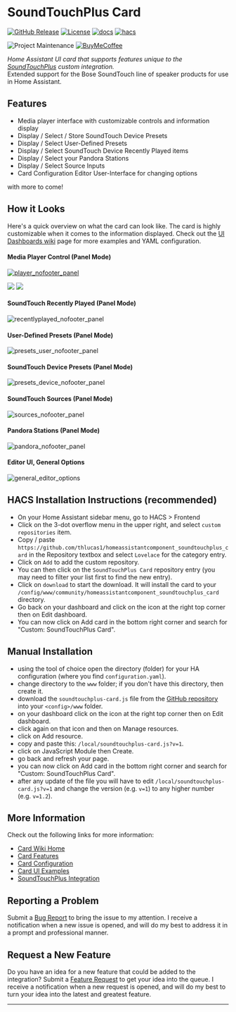 # SoundTouchPlus Card

[![GitHub Release][releases-shield]][releases] [![License][license-shield]](LICENSE) [![docs][docs-shield]][docs] [![hacs][hacs-shield]][hacs]

![Project Maintenance][maintenance-shield] [![BuyMeCoffee][buymecoffee-shield]][buymecoffee]

_Home Assistant UI card that supports features unique to the [SoundTouchPlus](https://github.com/thlucas1/homeassistantcomponent_soundtouchplus) custom integration._  
Extended support for the Bose SoundTouch line of speaker products for use in Home Assistant.

## Features

* Media player interface with customizable controls and information display
* Display / Select / Store SoundTouch Device Presets
* Display / Select User-Defined Presets
* Display / Select SoundTouch Device Recently Played items
* Display / Select your Pandora Stations
* Display / Select Source Inputs
* Card Configuration Editor User-Interface for changing options

with more to come!

## How it Looks

Here's a quick overview on what the card can look like.  The card is highly customizable when it comes to the information displayed.  Check out the [UI Dashboards wiki](https://github.com/thlucas1/homeassistantcomponent_soundtouchplus_card/wiki/UI-Dashboards) page for more examples and YAML configuration.

#### Media Player Control (Panel Mode)  

[![player_nofooter_panel](./images/player_nofooter_panel.png)](https://raw.githubusercontent.com/thlucas1/homeassistantcomponent_soundtouchplus_card/master/images/player_nofooter_panel.png)

<img src="https://github.com/thlucas1/homeassistantcomponent_soundtouchplus_card/blob/master/images/player_nofooter_panel.png?raw=true">
<img src="https://raw.githubusercontent.com/thlucas1/homeassistantcomponent_soundtouchplus_card/master/images/player_nofooter_panel.png">

#### SoundTouch Recently Played (Panel Mode)  
![recentlyplayed_nofooter_panel](./images/recentlyplayed_nofooter_panel.png) 

#### User-Defined Presets (Panel Mode)  
![presets_user_nofooter_panel](./images/presets_user_nofooter_panel.png) 

#### SoundTouch Device Presets (Panel Mode)  
![presets_device_nofooter_panel](./images/presets_device_nofooter_panel.png) 

#### SoundTouch Sources (Panel Mode)  
![sources_nofooter_panel](./images/sources_nofooter_panel.png) 

#### Pandora Stations (Panel Mode)  
![pandora_nofooter_panel](./images/pandora_nofooter_panel.png) 

#### Editor UI, General Options  
![general_editor_options](./images/general_editor_options.png) 


## HACS Installation Instructions (recommended)

- On your Home Assistant sidebar menu, go to HACS > Frontend
- Click on the 3-dot overflow menu in the upper right, and select `custom repositories` item.
- Copy / paste `https://github.com/thlucas1/homeassistantcomponent_soundtouchplus_card` in the Repository textbox and select `Lovelace` for the category entry.
- Click on `Add` to add the custom repository.
- You can then click on the `SoundTouchPlus Card` repository entry (you may need to filter your list first to find the new entry).
- Click on `download` to start the download. It will install the card to your `/config/www/community/homeassistantcomponent_soundtouchplus_card` directory.
- Go back on your dashboard and click on the icon at the right top corner then on Edit dashboard.
- You can now click on Add card in the bottom right corner and search for "Custom: SoundTouchPlus Card".

## Manual Installation

- using the tool of choice open the directory (folder) for your HA configuration (where you find `configuration.yaml`).
- change directory to the `www` folder; if you don't have this directory, then create it.
- download the `soundtouchplus-card.js` file from the [GitHub repository](https://github.com/thlucas1/homeassistantcomponent_soundtouchplus_card) into your `<config>/www` folder.
- on your dashboard click on the icon at the right top corner then on Edit dashboard.
- click again on that icon and then on Manage resources.
- click on Add resource.
- copy and paste this: `/local/soundtouchplus-card.js?v=1`.
- click on JavaScript Module then Create.
- go back and refresh your page.
- you can now click on Add card in the bottom right corner and search for "Custom: SoundTouchPlus Card".
- after any update of the file you will have to edit `/local/soundtouchplus-card.js?v=1` and change the version (e.g. `v=1`) to any higher number (e.g. `v=1.2`).


## More Information

Check out the following links for more information:

- [Card Wiki Home](https://github.com/thlucas1/homeassistantcomponent_soundtouchplus_card/wiki)
- [Card Features](https://github.com/thlucas1/homeassistantcomponent_soundtouchplus_card/wiki/Card-Features)
- [Card Configuration](https://github.com/thlucas1/homeassistantcomponent_soundtouchplus_card/wiki/Configuration-Options)
- [Card UI Examples](https://github.com/thlucas1/homeassistantcomponent_soundtouchplus_card/wiki/UI-Dashboards)
- [SoundTouchPlus Integration](https://github.com/thlucas1/homeassistantcomponent_soundtouchplus)


## Reporting a Problem

Submit a [Bug Report](https://github.com/thlucas1/homeassistantcomponent_soundtouchplus_card/issues/new?assignees=&labels=Bug&projects=&template=bug.yml) to bring the issue to my attention. I receive a notification when a new issue is opened, and will do my best to address it in a prompt and professional manner.

## Request a New Feature

Do you have an idea for a new feature that could be added to the integration?  Submit a [Feature Request](https://github.com/thlucas1/homeassistantcomponent_soundtouchplus_card/issues/new?assignees=&labels=Feature%2BRequest&projects=&template=feature_request.yml) to get your idea into the queue. I receive a notification when a new request is opened, and will do my best to turn your idea into the latest and greatest feature.

***

[releases-shield]: https://img.shields.io/github/release/thlucas1/homeassistantcomponent_soundtouchplus_card.svg?style=for-the-badge
[releases]: https://github.com/thlucas1/homeassistantcomponent_soundtouchplus_card/releases
[license-shield]: https://img.shields.io/github/license/thlucas1/homeassistantcomponent_soundtouchplus_card.svg?style=for-the-badge
[docs]: https://github.com/thlucas1/homeassistantcomponent_soundtouchplus_card/wiki
[docs-shield]: https://img.shields.io/badge/Docs-Wiki-blue.svg?style=for-the-badge
[hacs]: https://github.com/hacs/integration
[hacs-shield]: https://img.shields.io/badge/HACS-Default-41BDF5.svg?style=for-the-badge

[maintenance-shield]: https://img.shields.io/badge/maintainer-Todd%20Lucas%20%40thlucas1-blue.svg?style=for-the-badge
[buymecoffee]: https://www.buymeacoffee.com/thlucas1
[buymecoffee-shield]: https://img.shields.io/badge/buy%20me%20a%20coffee-donate-yellow.svg?style=for-the-badge
